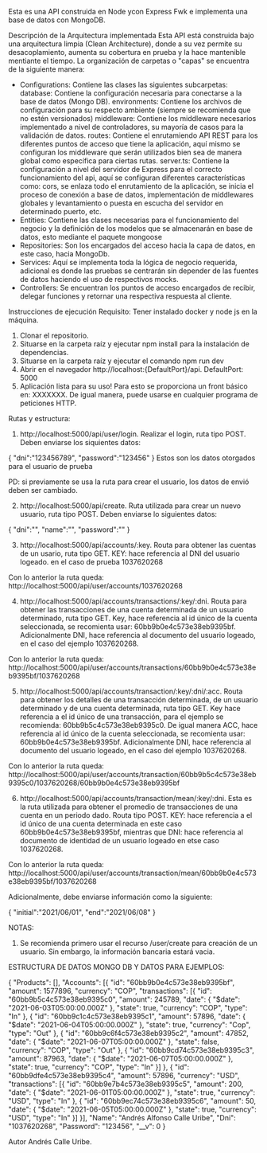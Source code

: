 Esta es una API construida en Node ycon Express Fwk e implementa una base de datos con MongoDB. 

Descripción de la Arquitectura implementada
Esta API está construida bajo una arquitectura limpia (Clean Architecture), donde a su vez permite su desacoplamiento, aumenta su cobertura en prueba y la hace mantenible mentiante el tiempo. La organización de carpetas o "capas" se encuentra de la siguiente manera:

- Configurations: Contiene las clases las siguientes subcarpetas:
database: Contiene la configuración necesaria para conectarse a la base de datos (Mongo DB).
environments: Contiene los archivos de configuración para su respecto ambiente (siempre se recomienda que no estén versionados)
middleware: Contiene los middleware necesarios implementado a nivel de controladores, su mayoría de casos para la validación de datos. 
routes: Contiene el enrutamiendo API REST para los diferentes puntos de acceso que tiene la aplicación, aquí mismo se configuran los middleware que serán utilizados bien sea de manera global como específica para ciertas rutas.
server.ts: Contiene la configuración a nivel del servidor de Express para el correcto funcionamiento del api, aquí se configuran diferentes características como: cors, se enlaza todo el enrutamiento de la aplicación, se inicia el proceso de conexión a base de datos, implementación de middlewares globales y levantamiento o puesta en escucha del servidor en determinado puerto, etc.
- Entities: Contiene las clases necesarias para el funcionamiento del negocio y la definición de los modelos que se almacenarán en base de datos, esto mediante el paquete mongoose
- Repositories: Son los encargados del acceso hacia la capa de datos, en este caso, hacia MongoDb.
- Services: Aquí se implementa toda la lógica de negocio requerida, adicional es donde las pruebas se centrarán sin depender de las fuentes de datos haciendo el uso de respectivos mocks.
- Controllers: Se encuentran los puntos de acceso encargados de recibir, delegar funciones y retornar una respectiva respuesta al cliente.

Instrucciones de ejecución
Requisito: Tener instalado docker y node js en la máquina.
1. Clonar el repositorio.
2. Situarse en la carpeta raíz y ejecutar npm install para la instalación de dependencias.
3. Situarse en la carpeta raíz y ejecutar el comando npm run dev
4. Abrir en el navegador http://localhost:{DefaultPort}/api. DefaultPort: 5000
5. Aplicación lista para su uso! Para esto se proporciona un front básico en: XXXXXXX. De igual manera, puede usarse en cualquier programa de peticiones HTTP.

Rutas y estructura:
1) http://localhost:5000/api/user/login. Realizar el login, ruta tipo POST. Deben enviarse los siquientes datos:

{
	"dni":"123456789",
	"password":"123456"
}
Estos son los datos otorgados para el usuario de prueba

PD: si previamente se usa la ruta para crear el usuario, los datos de envió deben ser cambiado.

2) http://localhost:5000/api/create. Ruta utilizada para crear un nuevo usuario, ruta tipo POST. Deben enviarse lo siguientes datos:

{
	"dni":"",
	"name":"",
	"password":""
}

3) http://localhost:5000/api/accounts/:key. Routa para obtener las cuentas de un usario, ruta tipo GET. KEY: hace referencia al DNI del usuario logeado. en el caso de prueba 1037620268

Con lo anterior la ruta queda: http://localhost:5000/api/user/accounts/1037620268

4) http://localhost:5000/api/accounts/transactions/:key/:dni. Routa para obtener las transacciones de una cuenta determinada de un usuario determinado, ruta tipo GET. Key, hace referencia al id único de la cuenta seleccionada, se recomienta usar: 60bb9b0e4c573e38eb9395bf. Adicionalmente DNI, hace referencia al documento del usuario logeado, en el caso del ejemplo 1037620268.

Con lo anterior la ruta queda: http://localhost:5000/api/user/accounts/transactions/60bb9b0e4c573e38eb9395bf/1037620268

5) http://localhost:5000/api/accounts/transaction/:key/:dni/:acc. Routa para obtener los detalles de una transacción determinada, de un usuario determinado y de una cuenta determinada, ruta tipo GET. Key hace referencia a el id único de una transacción, para el ejemplo se recomienda: 60bb9b5c4c573e38eb9395c0. De igual manera ACC, hace referencia al id único de la cuenta seleccionada, se recomienta usar: 60bb9b0e4c573e38eb9395bf. Adicionalmente DNI, hace referencia al documento del usuario logeado, en el caso del ejemplo 1037620268.

Con lo anterior la ruta queda: http://localhost:5000/api/user/accounts/transaction/60bb9b5c4c573e38eb9395c0/1037620268/60bb9b0e4c573e38eb9395bf

6) http://localhost:5000/api/accounts/transaction/mean/:key/:dni. Esta es la ruta utilizada para obtener el promedio de transacciones de una cuenta en un periodo dado. Routa tipo POST. KEY: hace referencia a el id único de una cuenta determinada en este caso 60bb9b0e4c573e38eb9395bf, mientras que DNI: hace referencia al documento de identidad de un usuario logeado en etse caso 1037620268.

Con lo anterior la ruta queda: http://localhost:5000/api/user/accounts/transaction/mean/60bb9b0e4c573e38eb9395bf/1037620268

Adicionalmente, debe enviarse información como la siguiente:

{
	"initial":"2021/06/01",
	"end":"2021/06/08"
}

NOTAS:
1. Se recomienda primero usar el recurso /user/create para creación de un usuario. Sin embargo, la información bancaria estará vacia.

ESTRUCTURA DE DATOS MONGO DB Y DATOS PARA EJEMPLOS:

{
    "Products": [],
    "Accounts": [{
        "id": "60bb9b0e4c573e38eb9395bf",
        "amount": 1577896,
        "currency": "COP",
        "transactions": [{
            "id": "60bb9b5c4c573e38eb9395c0",
            "amount": 245789,
            "date": {
                "$date": "2021-06-03T05:00:00.000Z"
            },
            "state": true,
            "currency": "COP",
            "type": "In"
        }, {
            "id": "60bb9c1c4c573e38eb9395c1",
            "amount": 57896,
            "date": {
                "$date": "2021-06-04T05:00:00.000Z"
            },
            "state": true,
            "currency": "Cop",
            "type": "Out"
        }, {
            "id": "60bb9c6f4c573e38eb9395c2",
            "amount": 47852,
            "date": {
                "$date": "2021-06-07T05:00:00.000Z"
            },
            "state": false,
            "currency": "COP",
            "type": "Out"
        }, {
            "id": "60bb9cd74c573e38eb9395c3",
            "amount": 87963,
            "date": {
                "$date": "2021-06-07T05:00:00.000Z"
            },
            "state": true,
            "currency": "COP",
            "type": "In"
        }]
    }, {
        "id": "60bb9dfe4c573e38eb9395c4",
        "amount": 57896,
        "currency": "USD",
        "transactions": [{
            "id": "60bb9e7b4c573e38eb9395c5",
            "amount": 200,
            "date": {
                "$date": "2021-06-01T05:00:00.000Z"
            },
            "state": true,
            "currency": "USD",
            "type": "In"
        }, {
            "id": "60bb9ec74c573e38eb9395c6",
            "amount": 50,
            "date": {
                "$date": "2021-06-05T05:00:00.000Z"
            },
            "state": true,
            "currency": "USD",
            "type": "In"
        }]
    }],
    "Name": "Andrés Alfonso Calle Uribe",
    "Dni": "1037620268",
    "Password": "123456",
    "__v": 0
}

Autor
Andrés Calle Uribe.
